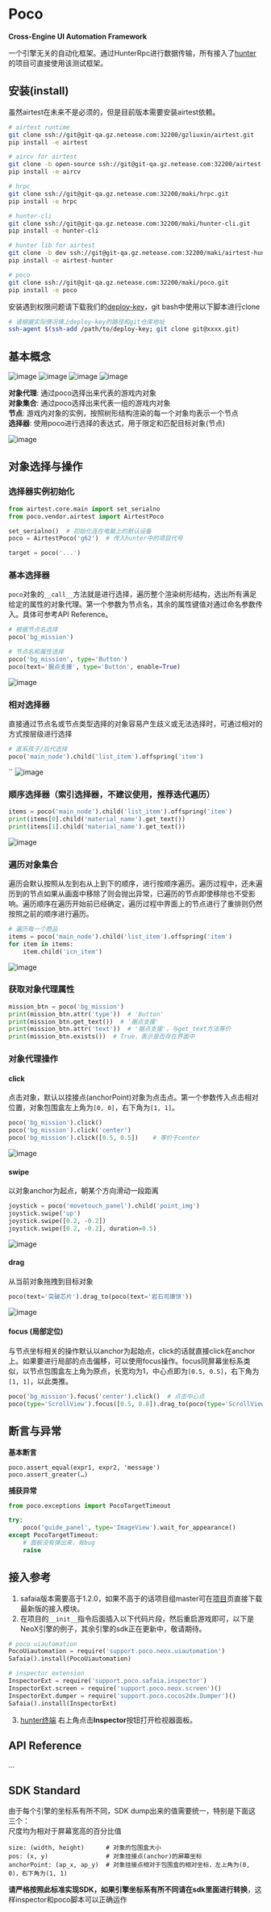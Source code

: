 # Poco

**Cross-Engine UI Automation Framework**

一个引擎无关的自动化框架。通过HunterRpc进行数据传输，所有接入了[hunter](http://hunter.nie.netease.com)的项目可直接使用该测试框架。

## 安装(install)

虽然airtest在未来不是必须的，但是目前版本需要安装airtest依赖。


```sh
# airtest runtime
git clone ssh://git@git-qa.gz.netease.com:32200/gzliuxin/airtest.git
pip install -e airtest

# aircv for airtest
git clone -b open-source ssh://git@git-qa.gz.netease.com:32200/airtest-projects/aircv.git
pip install -e aircv

# hrpc
git clone ssh://git@git-qa.gz.netease.com:32200/maki/hrpc.git
pip install -e hrpc

# hunter-cli
git clone ssh://git@git-qa.gz.netease.com:32200/maki/hunter-cli.git
pip install -e hunter-cli

# hunter lib for airtest
git clone -b dev ssh://git@git-qa.gz.netease.com:32200/maki/airtest-hunter.git
pip install -e airtest-hunter

# poco
git clone ssh://git@git-qa.gz.netease.com:32200/maki/poco.git
pip install -e poco
```

安装遇到权限问题请下载我们的[deploy-key](http://init.nie.netease.com/downloads/deploy/deploy-key)，git bash中使用以下脚本进行clone

```sh
# 请根据实际情况填上deploy-key的路径和git仓库地址
ssh-agent $(ssh-add /path/to/deploy-key; git clone git@xxxx.git)
```

## 基本概念

![image](http://init.nie.netease.com/images/hunter/inspector/hunter-inspector.png)
![image](http://init.nie.netease.com/images/hunter/inspector/hunter-inspector-text-attribute.png)
![image](http://init.nie.netease.com/images/hunter/inspector/hunter-inspector-hierarchy-search.png)
![image](http://init.nie.netease.com/images/hunter/inspector/hunter-inspector-hierarchy-relations.png)

**对象代理**: 通过poco选择出来代表的游戏内对象  
**对象集合**: 通过poco选择出来代表一组的游戏内对象  
**节点**: 游戏内对象的实例，按照树形结构渲染的每一个对象均表示一个节点  
**选择器**: 使用poco进行选择的表达式，用于限定和匹配目标对象(节点)  


![image](http://init.nie.netease.com/images/hunter/inspector/hunter-poco-coordinate-system.png)

## 对象选择与操作

### 选择器实例初始化

```python
from airtest.core.main import set_serialno
from poco.vendor.airtest import AirtestPoco

set_serialno()  # 初始化连在电脑上的默认设备
poco = AirtestPoco('g62')  # 传入hunter中的项目代号

target = poco('...')
```

### 基本选择器

`poco`对象的`__call__`方法就是进行选择，遍历整个渲染树形结构，选出所有满足给定的属性的对象代理。第一个参数为节点名，其余的属性键值对通过命名参数传入。具体可参考API Reference。

```python
# 根据节点名选择
poco('bg_mission')

# 节点名和属性选择
poco('bg_mission', type='Button')
poco(text='据点支援', type='Button', enable=True)
```

![image](http://init.nie.netease.com/images/hunter/inspector/hunter-poco-select-simple.png)


### 相对选择器

直接通过节点名或节点类型选择的对象容易产生歧义或无法选择时，可通过相对的方式按层级进行选择

```python
# 直系孩子/后代选择
poco('main_node').child('list_item').offspring('item')
```
``
![image](http://init.nie.netease.com/images/hunter/inspector/hunter-poco-select-relative.png)

### 顺序选择器（索引选择器，不建议使用，推荐迭代遍历）

```python
items = poco('main_node').child('list_item').offspring('item')
print(items[0].child('material_name').get_text())
print(items[1].child('material_name').get_text())
```

![image](http://init.nie.netease.com/images/hunter/inspector/hunter-poco-select-sequence.png)

### 遍历对象集合

遍历会默认按照从左到右从上到下的顺序，进行按顺序遍历。遍历过程中，还未遍历到的节点如果从画面中移除了则会抛出异常，已遍历的节点即使移除也不受影响。遍历顺序在遍历开始前已经确定，遍历过程中界面上的节点进行了重排则仍然按照之前的顺序进行遍历。

```python
# 遍历每一个商品
items = poco('main_node').child('list_item').offspring('item')
for item in items:
    item.child('icn_item')
```

![image](http://init.nie.netease.com/images/hunter/inspector/hunter-poco-iteration.png)

### 获取对象代理属性

```python
mission_btn = poco('bg_mission')
print(mission_btn.attr('type'))  # 'Button'
print(mission_btn.get_text())  # '据点支援'
print(mission_btn.attr('text'))  # '据点支援'，与get_text方法等价
print(mission_btn.exists())  # True，表示是否存在界面中
```

### 对象代理操作

#### click

点击对象，默认以挂接点(anchorPoint)对象为点击点。第一个参数传入点击相对位置，对象包围盒左上角为`[0, 0]`，右下角为`[1, 1]`。

```python
poco('bg_mission').click()
poco('bg_mission').click('center')
poco('bg_mission').click([0.5, 0.5])    # 等价于center
```

![image](http://init.nie.netease.com/images/hunter/inspector/hunter-poco-click.png)

#### swipe

以对象anchor为起点，朝某个方向滑动一段距离

```python
joystick = poco('movetouch_panel').child('point_img')
joystick.swipe('up')
joystick.swipe([0.2, -0.2])
joystick.swipe([0.2, -0.2], duration=0.5)
```

![image](http://init.nie.netease.com/images/hunter/inspector/hunter-poco-swipe.png)

#### drag
 
从当前对象拖拽到目标对象

```python
poco(text='突破芯片').drag_to(poco(text='岩石司康饼'))
```

![image](http://init.nie.netease.com/images/hunter/inspector/hunter-poco-drag.png)

#### focus (局部定位)

与节点坐标相关的操作默认以anchor为起始点，click的话就直接click在anchor上。如果要进行局部的点击偏移，可以使用focus操作。focus同屏幕坐标系类似，以节点包围盒左上角为原点，长宽均为1，中心点即为`[0.5, 0.5]`，右下角为`[1, 1]`，以此类推。

```python
poco('bg_mission').focus('center').click()  # 点击中心点
poco(type='ScrollView').focus([0.5, 0.8]).drag_to(poco(type='ScrollView').focus([0.5, 0.2]))  # ScrollView卷动翻页
```


## 断言与异常

**基本断言**

```
poco.assert_equal(expr1, expr2, 'message')
poco.assert_greater(…)
```

**捕获异常**

```python
from poco.exceptions import PocoTargetTimeout

try:
    poco('guide_panel', type='ImageView').wait_for_appearance()
except PocoTargetTimeout:
    # 面板没有弹出来，有bug
    raise
```

## 接入参考

1. safaia版本需要高于1.2.0，如果不高于的话项目组master可在[项目](http://hunter.nie.netease.com/mywork/project#/)页直接下载最新版的接入模块。
1. 在项目的`__init__`指令后面插入以下代码片段，然后重启游戏即可，以下是NeoX引擎的例子，其余引擎的sdk正在更新中，敬请期待。

```python
# poco uiautomation
PocoUiautomation = require('support.poco.neox.uiautomation')
Safaia().install(PocoUiautomation)

# inspector extension
InspectorExt = require('support.poco.safaia.inspector')
InspectorExt.screen = require('support.poco.neox.screen')()
InspectorExt.dumper = require('support.poco.cocos2dx.Dumper')()
Safaia().install(InspectorExt)
```

3. [hunter终端](http://hunter.nie.netease.com) 右上角点击**Inspector**按钮打开检视器面板。


## API Reference

...


## SDK Standard

由于每个引擎的坐标系有所不同，SDK dump出来的值需要统一，特别是下面这三个：  
尺度均为相对于屏幕宽高的百分比值
```
size: (width, height)      # 对象的包围盒大小
pos: (x, y)                # 对象挂接点(anchor)的屏幕坐标
anchorPoint: (ap_x, ap_y)  # 对象挂接点相对于包围盒的相对坐标，左上角为(0, 0)，右下角为(1, 1)
```
**请严格按照此标准实现SDK，如果引擎坐标系有所不同请在sdk里面进行转换**，这样inspector和poco脚本可以正确运作
